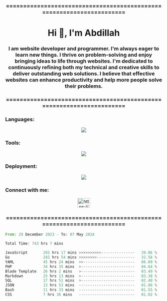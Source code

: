 <h3 align="center">=====================================================================</h3>
<h1 align="center">Hi 👋, I'm Abdillah</h1>
<h3 align="center">I am website developer and programmer. I'm always eager to learn new things. I thrive on problem-solving and enjoy bringing ideas to life through websites. I'm dedicated to continuously refining both my technical and creative skills to deliver outstanding web solutions. I believe that effective websites can enhance productivity and help more people solve their problems.</h3>
<h3 align="center">=====================================================================</h3>

<h3 align="left">Languages:</h3>
<p align="center">
  <a href="https://skillicons.dev">
    <img src="https://skillicons.dev/icons?i=go,nodejs,php,css,html,kotlin" />
  </a>
</p>

<h3 align="left">Tools:</h3>
<p align="center">
  <a href="https://skillicons.dev">
    <img src="https://skillicons.dev/icons?i=express,nextjs,postman,powershell,bash,nginx,arduino,laravel,androidstudio,react,prisma" />
  </a>
</p>

<h3 align="left">Deployment:</h3>
<p align="center">
  <a href="https://skillicons.dev">
    <img src="https://skillicons.dev/icons?i=git,github,docker,aws,jenkins,prometheus,grafana,mongodb,postgres,mysql" />
  </a>
</p>

<h3 align="left">Connect with me:</h3>
<p align="center">
  <a href="https://www.linkedin.com/in/muhammad-abdillah-25539b208/" target="blank">
    <img align="center" src="https://raw.githubusercontent.com/rahuldkjain/github-profile-readme-generator/master/src/images/icons/Social/linked-in-alt.svg" alt="https://www.linkedin.com/in/muhammad-abdillah-25539b208/" height="30" width="40" />
  </a>
</p>

<h3 align="center">=====================================================================</h3>

<!--START_SECTION:waka-->

```rust
From: 29 December 2023 - To: 07 May 2024

Total Time: 743 hrs 7 mins

JavaScript       291 hrs 17 mins >>>>>>>>>>---------------   39.06 %
Go               242 hrs 54 mins >>>>>>>>-----------------   32.58 %
YAML             45 hrs 24 mins  >>-----------------------   06.09 %
PHP              34 hrs 35 mins  >------------------------   04.64 %
Blade Template   26 hrs 2 mins   >------------------------   03.49 %
Markdown         25 hrs 13 mins  >------------------------   03.38 %
SQL              17 hrs 51 mins  >------------------------   02.40 %
JSON             13 hrs 53 mins  -------------------------   01.86 %
Bash             11 hrs 33 mins  -------------------------   01.55 %
CSS              7 hrs 36 mins   -------------------------   01.02 %
```

<!--END_SECTION:waka-->
<!---
Abedmuh/Abedmuh is a ✨ special ✨ repository because its `README.md` (this file) appears on your GitHub profile.
You can click the Preview link to take a look at your changes.
--->
